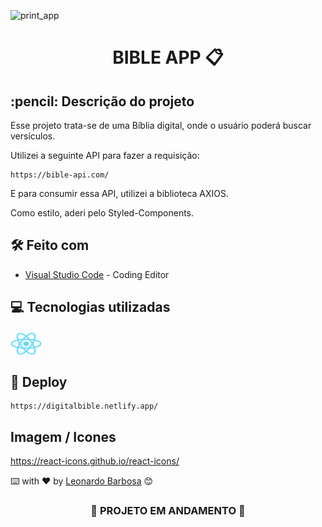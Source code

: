 ![print_app](https://user-images.githubusercontent.com/87662269/222013732-3d2480ef-b3fb-4e9c-a342-bcf81184f5a1.JPG)

<h1 align="center">
 BIBLE APP 📋
</h1>

<h2>
  :pencil: Descrição do projeto
</h2>

<p>
Esse projeto trata-se de uma Bíblia digital, onde o usuário poderá buscar versículos. 

Utilizei a seguinte API para fazer a requisição:

```
https://bible-api.com/
```

E para consumir essa API, utilizei a biblioteca AXIOS.

Como estilo, aderi pelo Styled-Components.
</p>

## 🛠️ Feito com
* [Visual Studio Code](https://code.visualstudio.com) - Coding Editor

## 💻 Tecnologias utilizadas
<div display="flex">
   <img align="center" alt="logo_react" height="40" width="50" src="https://raw.githubusercontent.com/devicons/devicon/master/icons/react/react-original.svg">
</div>

## :link: Deploy

```
https://digitalbible.netlify.app/
```

## Imagem / Icones

https://react-icons.github.io/react-icons/

⌨️ with ❤️ by [Leonardo Barbosa](https://github.com/leonardojpereira) 😊

<h3 align="center">
  
  :construction: PROJETO EM ANDAMENTO :construction:
  
</h3>
